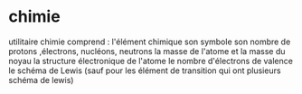 # chimie
 utilitaire chimie comprend :
 l'élément chimique
 son symbole 
 son nombre de protons ,électrons, nucléons, neutrons 
 la masse de l'atome et la masse du noyau
 la structure électronique de l'atome
 le nombre d'électrons de valence 
 le schéma de Lewis (sauf pour les élément de transition qui ont plusieurs schéma de lewis)
